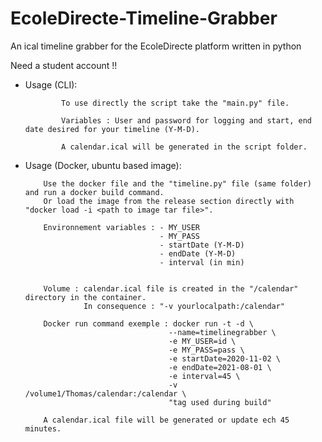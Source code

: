 # EcoleDirecte-Timeline-Grabber
An ical timeline grabber for the EcoleDirecte platform written in python

Need a student account !!

- Usage (CLI): 

              To use directly the script take the "main.py" file.

              Variables : User and password for logging and start, end date desired for your timeline (Y-M-D).

              A calendar.ical will be generated in the script folder.



- Usage (Docker, ubuntu based image):

          Use the docker file and the "timeline.py" file (same folder) and run a docker build command.
          Or load the image from the release section directly with "docker load -i <path to image tar file>".

          Environnement variables : - MY_USER
                                    - MY_PASS
                                    - startDate (Y-M-D)
                                    - endDate (Y-M-D)
                                    - interval (in min)
          
          
          Volume : calendar.ical file is created in the "/calendar" directory in the container.
                   In consequence : "-v yourlocalpath:/calendar"
                   
          Docker run command exemple : docker run -t -d \
                                      --name=timelinegrabber \
                                      -e MY_USER=id \
                                      -e MY_PASS=pass \
                                      -e startDate=2020-11-02 \
                                      -e endDate=2021-08-01 \
                                      -e interval=45 \
                                      -v /volume1/Thomas/calendar:/calendar \
                                      "tag used during build"
                                      
          A calendar.ical file will be generated or update ech 45 minutes.
                                      
                                      
